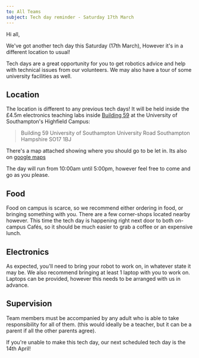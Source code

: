 ```yaml
---
to: All Teams
subject: Tech day reminder - Saturday 17th March
---
```


Hi all,

We've got another tech day this Saturday (17th March), However it's in a different location to usual!

Tech days are a great opportunity for you to get robotics advice and help with technical issues from our volunteers. We may also have a tour of some university facilities as well.

## Location
The location is different to any previous tech days! It will be held inside the £4.5m electronics teaching labs inside [Building 59](http://data.southampton.ac.uk/building/59.html) at the University of Southampton's Highfield Campus:

> Building 59
> University of Southampton
> University Road
> Southampton
> Hampshire
> SO17 1BJ

There's a map attached showing where you should go to be let in. Its also on [google maps][maps-link]

The day will run from 10:00am until 5:00pm, however feel free to come and go as you please.

## Food
Food on campus is scarce, so we recommend either ordering in food, or bringing something with you. There are a few corner-shops located nearby however. This time the tech day is happening right next door to both on-campus Cafés, so it should be much easier to grab a coffee or an expensive lunch.

## Electronics
As expected, you'll need to bring your robot to work on, in whatever state it may be. We also recommend bringing at least 1 laptop with you to work on. Laptops can be provided, however this needs to be arranged with us in advance.

## Supervision
Team members must be accompanied by any adult who is able to take responsibility for all of them. (this would ideally be a teacher, but it can be a parent if all the other parents agree).

If you're unable to make this tech day, our next scheduled tech day is the 14th April!

[maps-link]: https://goo.gl/maps/s5NLBsiwhd42
